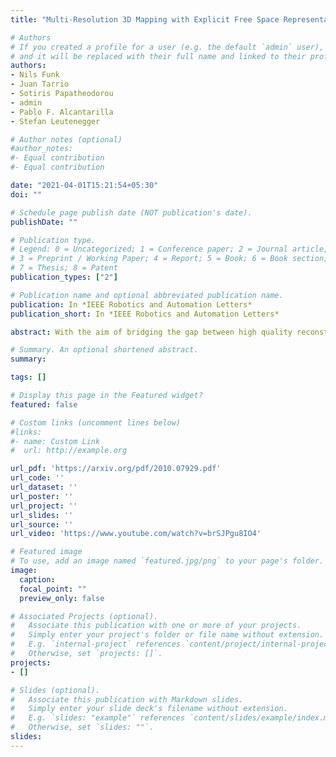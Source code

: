 ```yaml
---
title: "Multi-Resolution 3D Mapping with Explicit Free Space Representation for Fast and Accurate Mobile Robot Motion Planning"

# Authors
# If you created a profile for a user (e.g. the default `admin` user), write the username (folder name) here 
# and it will be replaced with their full name and linked to their profile.
authors:
- Nils Funk
- Juan Tarrio
- Sotiris Papatheodorou
- admin
- Pablo F. Alcantarilla
- Stefan Leutenegger

# Author notes (optional)
#author_notes:
#- Equal contribution
#- Equal contribution

date: "2021-04-01T15:21:54+05:30"
doi: ""

# Schedule page publish date (NOT publication's date).
publishDate: ""

# Publication type.
# Legend: 0 = Uncategorized; 1 = Conference paper; 2 = Journal article;
# 3 = Preprint / Working Paper; 4 = Report; 5 = Book; 6 = Book section;
# 7 = Thesis; 8 = Patent
publication_types: ["2"]

# Publication name and optional abbreviated publication name.
publication: In *IEEE Robotics and Automation Letters*
publication_short: In *IEEE Robotics and Automation Letters*

abstract: With the aim of bridging the gap between high quality reconstruction and mobile robot motion planning, we propose an efficient system that leverages the concept of adaptive-resolution volumetric mapping, which naturally integrates with the hierarchical decomposition of space in an octree data structure. Instead of a Truncated Signed Distance Function (TSDF), we adopt mapping of occupancy probabilities in log-odds representation, which allows to represent both surfaces, as well as the entire free, i.e. observed space, as opposed to unobserved space. We introduce a method for choosing resolution -on the fly- in real-time by means of a multi-scale max-min pooling of the input depth image. The notion of explicit free space mapping paired with the spatial hierarchy in the data structure, as well as map resolution, allows for collision queries, as needed for robot motion planning, at unprecedented speed. We quantitatively evaluate mapping accuracy, memory, runtime performance, and planning performance showing improvements over the state of the art, particularly in cases requiring high resolution maps.

# Summary. An optional shortened abstract.
summary: 

tags: []

# Display this page in the Featured widget?
featured: false

# Custom links (uncomment lines below)
#links:
#- name: Custom Link
#  url: http://example.org

url_pdf: 'https://arxiv.org/pdf/2010.07929.pdf'
url_code: ''
url_dataset: ''
url_poster: ''
url_project: ''
url_slides: ''
url_source: ''
url_video: 'https://www.youtube.com/watch?v=brSJPgu8IO4'

# Featured image
# To use, add an image named `featured.jpg/png` to your page's folder. 
image:
  caption: 
  focal_point: ""
  preview_only: false

# Associated Projects (optional).
#   Associate this publication with one or more of your projects.
#   Simply enter your project's folder or file name without extension.
#   E.g. `internal-project` references `content/project/internal-project/index.md`.
#   Otherwise, set `projects: []`.
projects:
- []

# Slides (optional).
#   Associate this publication with Markdown slides.
#   Simply enter your slide deck's filename without extension.
#   E.g. `slides: "example"` references `content/slides/example/index.md`.
#   Otherwise, set `slides: ""`.
slides: 
---
```


<!-- {{% callout note %}}
Click the *Cite* button above to demo the feature to enable visitors to import publication metadata into their reference management software.
{{% /callout %}}

{{% callout note %}}
Create your slides in Markdown - click the *Slides* button to check out the example.
{{% /callout %}}

Supplementary notes can be added here, including [code, math, and images](https://wowchemy.com/docs/writing-markdown-latex/).
 -->